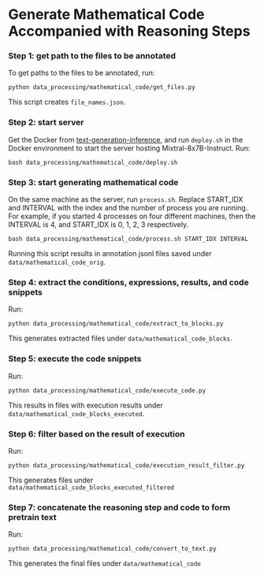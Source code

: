 # Generate Mathematical Code Accompanied with Reasoning Steps

### Step 1: get path to the files to be annotated

To get paths to the files to be annotated, run:

```shell
python data_processing/mathematical_code/get_files.py
```

This script creates `file_names.json`.

### Step 2: start server

Get the Docker from [text-generation-inference](https://github.com/huggingface/text-generation-inference), and run `deploy.sh` in the Docker environment to start the server hosting Mixtral-8x7B-Instruct. Run:

```shell
bash data_processing/mathematical_code/deploy.sh
```

### Step 3: start generating mathematical code

On the same machine as the server, run `process.sh`. Replace START_IDX and INTERVAL with the index and the number of process you are running. For example, if you started 4 processes on four different machines, then the INTERVAL is 4, and START_IDX is 0, 1, 2, 3 respectively.

```shell
bash data_processing/mathematical_code/process.sh START_IDX INTERVAL
```

Running this script results in annotation jsonl files saved under `data/mathematical_code_orig`.

### Step 4: extract the conditions, expressions, results, and code snippets

Run:

```shell
python data_processing/mathematical_code/extract_to_blocks.py
```

This generates extracted files under `data/mathematical_code_blocks`.

### Step 5: execute the code snippets

Run:

```shell
python data_processing/mathematical_code/execute_code.py
```

This results in files with execution results under `data/mathematical_code_blocks_executed`.

### Step 6: filter based on the result of execution

Run:

```shell
python data_processing/mathematical_code/execution_result_filter.py
```

This generates files under `data/mathematical_code_blocks_executed_filtered`

### Step 7: concatenate the reasoning step and code to form pretrain text

Run:

```shell
python data_processing/mathematical_code/convert_to_text.py
```

This generates the final files under `data/mathematical_code`